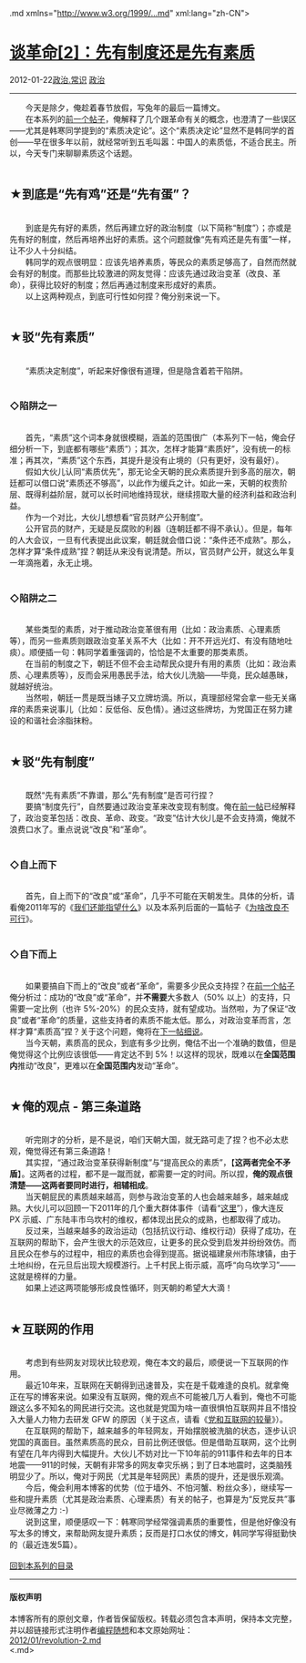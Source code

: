 <!DOCTYPE.md>
.md xmlns="http://www.w3.org/1999/...md" xml:lang="zh-CN">
<head>
<meta http-equiv="Content-Type" content="text.md; charset=utf-8" />
<meta name="generator" content="Python script by program.think@gmail.com" />
<meta name="provider" content="program-think.blogspot.com" />
<link type="text/css" rel="stylesheet" href="../../css/program-think.css" />
<title>谈革命[2]：先有制度还是先有素质 - 编程随想的博客</title>
</head>
<body>
<div id="main" style="width:100%;">
<h1><a href="../../index.md" title="回到首页">谈革命[2]：先有制度还是先有素质</a></h1>
<div class="post-info"><span class="date-header">2012-01-22</span><a href="../../tags/E694BFE6B2BB.E5B8B8E8AF86.md" class="tag">政治.常识</a> <a href="../../tags/E694BFE6B2BB.md" class="tag">政治</a> </div>
<hr>
<div class="post">
&#12288;&#12288;今天是除夕，俺趁着春节放假，写兔年的最后一篇博文。<br />&#12288;&#12288;在本系列的<a href="../../2011/12/revolution-1.md">前一个帖子</a>，俺解释了几个跟革命有关的概念，也澄清了一些误区——尤其是韩寒同学提到的“素质决定论”。这个“素质决定论”显然不是韩同学的首创——早在很多年以前，就经常听到五毛叫嚣：中国人的素质低，不适合民主。所以，今天专门来聊聊素质这个话题。<a name='more'></a><!--program-think--><br /><br /><h2>★到底是“先有鸡”还是“先有蛋”？</h2><br />&#12288;&#12288;到底是先有好的素质，然后再建立好的政治制度（以下简称“制度”）；亦或是先有好的制度，然后再培养出好的素质。这个问题就像“先有鸡还是先有蛋”一样，让不少人十分纠结。<br />&#12288;&#12288;韩同学的观点很明显：应该先培养素质，等民众的素质足够高了，自然而然就会有好的制度。而那些比较激进的网友觉得：应该先通过政治变革（改良、革命），获得比较好的制度；然后再通过制度来形成好的素质。<br />&#12288;&#12288;以上这两种观点，到底可行性如何捏？俺分别来说一下。<br /><br /><h2>★驳“先有素质”</h2><br />&#12288;&#12288;“素质决定制度”，听起来好像很有道理，但是隐含着若干陷阱。<br /><br /><h3>◇陷阱之一</h3><br />&#12288;&#12288;首先，“素质”这个词本身就很模糊，涵盖的范围很广（本系列下一帖，俺会仔细分析一下，到底都有哪些“素质”）；其次，怎样才能算“素质好”，没有统一的标准；再其次，“素质”这个东西，其提升是没有止境的（只有更好，没有最好）。<br />&#12288;&#12288;假如大伙儿认同“素质优先”，那无论全天朝的民众素质提升到多高的层次，朝廷都可以借口说“素质还不够高”，以此作为缓兵之计。如此一来，天朝的权贵阶层、既得利益阶层，就可以长时间地维持现状，继续捞取大量的经济利益和政治利益。<br />&#12288;&#12288;作为一个对比，大伙儿想想看“官员财产公开制度”。<br />&#12288;&#12288;公开官员的财产，无疑是反腐败的利器（连朝廷都不得不承认）。但是，每年的人大会议，一旦有代表提出此议案，朝廷就会借口说：“条件还不成熟”。那么，怎样才算“条件成熟”捏？朝廷从来没有说清楚。所以，官员财产公开，就这么年复一年滴拖着，永无止境。<br /><br /><h3>◇陷阱之二</h3><br />&#12288;&#12288;某些类型的素质，对于推动政治变革很有用（比如：政治素质、心理素质等），而另一些素质则跟政治变革关系不大（比如：开不开远光灯、有没有随地吐痰）。顺便插一句：韩同学着重强调的，恰恰是不太重要的那类素质。<br />&#12288;&#12288;在当前的制度之下，朝廷不但不会主动帮民众提升有用的素质（比如：政治素质、心理素质等），反而会采用愚民手法，给大伙儿洗脑——毕竟，民众越愚昧，就越好统治。<br />&#12288;&#12288;当然啦，朝廷一贯是既当婊子又立牌坊滴。所以，真理部经常会拿一些无关痛痒的素质来说事儿（比如：反低俗、反色情）。通过这些牌坊，为党国正在努力建设的和谐社会涂脂抹粉。<br /><br /><h2>★驳“先有制度”</h2><br />&#12288;&#12288;既然“先有素质”不靠谱，那么“先有制度”是否可行捏？<br />&#12288;&#12288;要搞“制度先行”，自然要通过政治变革来改变现有制度。俺在<a href="../../2011/12/revolution-1.md">前一帖</a>已经解释了，政治变革包括：改良、革命、政变。“政变”估计大伙儿是不会支持滴，俺就不浪费口水了。重点说说“改良”和“革命”。<br /><br /><h3>◇自上而下</h3><br />&#12288;&#12288;首先，自上而下的“改良”或“革命”，几乎不可能在天朝发生。具体的分析，请看俺2011年写的《<a href="../../2011/01/what-we-can-depend-on.md">我们还能指望什么</a>》以及本系列后面的一篇帖子《<a href="../../2012/05/revolution-4.md">为啥改良不可行</a>》。<br /><br /><h3>◇自下而上</h3><br />&#12288;&#12288;如果要搞自下而上的“改良”或者“革命”，需要多少民众支持捏？在<a href="../../2011/12/revolution-1.md">前一个帖子</a>俺分析过：成功的“改良”或“革命”，并<b>不需要</b>大多数人（50% 以上）的支持，只需要一定比例（也许 5%-20%）的民众支持，就有望成功。当然啦，为了保证“改良”或者“革命”的质量，这些支持者的素质不能太低。那么，对政治变革而言，怎样才算“素质高”捏？关于这个问题，俺将在<a href="../../2012/04/revolution-3.md">下一帖细说</a>。<br />&#12288;&#12288;当今天朝，素质高的民众，到底有多少比例，俺估不出一个准确的数值，但是俺觉得这个比例应该很低——肯定达不到 5%！以这样的现状，既难以在<b>全国范围内</b>推动“改良”，更难以在<b>全国范围内</b>发动“革命”。<br /><br /><h2>★俺的观点 - 第三条道路</h2><br />&#12288;&#12288;听完刚才的分析，是不是说，咱们天朝大国，就无路可走了捏？也不必太悲观，俺觉得还有第三条道路！<br />&#12288;&#12288;其实捏，“通过政治变革获得新制度”与“提高民众的素质”，【<b>这两者完全不矛盾</b>】。这两者的过程，都不是一蹴而就，都需要一定的时间。所以捏，<b>俺的观点很清楚——这两者要同时进行，相辅相成</b>。<br />&#12288;&#12288;当天朝屁民的素质越来越高，则参与政治变革的人也会越来越多，越来越成熟。大伙儿可以回顾一下2011年的几个重大群体事件（请看“<a href="../../2012/01/2011-mass-incidents.md">这里</a>”），像大连反 PX 示威、广东陆丰市乌坎村的维权，都体现出民众的成熟，也都取得了成功。<br />&#12288;&#12288;反过来，当越来越多的政治运动（包括抗议行动、维权行动）获得了成功，在互联网的帮助下，会产生很大的示范效应，让更多的民众受到启发并纷纷效仿。而且民众在参与的过程中，相应的素质也会得到提高。据说福建泉州市陈埭镇，由于土地纠纷，在元旦后出现大规模游行。上千村民上街示威，高呼“向乌坎学习”——这就是榜样的力量。<br />&#12288;&#12288;如果上述这两项能够形成良性循环，则天朝的希望大大滴！<br /><br /><h2>★互联网的作用</h2><br />&#12288;&#12288;考虑到有些网友对现状比较悲观，俺在本文的最后，顺便说一下互联网的作用。<br />&#12288;&#12288;最近10年来，互联网在天朝得到迅速普及，实在是千载难逢的良机。就拿俺正在写的博客来说。如果没有互联网，俺的观点不可能被几万人看到，俺也不可能跟这么多不知名的网民进行交流。这也就是党国为啥一直很惧怕互联网并且不惜投入大量人力物力去研发 GFW 的原因（关于这点，请看《<a href="../../2009/07/party-pk-internet.md">党和互联网的较量</a>》）。<br />&#12288;&#12288;在互联网的帮助下，越来越多的年轻网友，开始摆脱被洗脑的状态，逐步认识党国的真面目。虽然素质高的民众，目前比例还很低。但是借助互联网，这个比例有望在几年内得到大幅提升。大伙儿不妨对比一下10年前的911事件和去年的日本地震——911的时候，天朝有非常多的网友幸灾乐祸；到了日本地震时，这类脑残明显少了。所以，俺对于网民（尤其是年轻网民）素质的提升，还是很乐观滴。<br />&#12288;&#12288;今后，俺会利用本博客的优势（位于墙外、不怕河蟹、粉丝众多），继续写一些和提升素质（尤其是政治素质、心理素质）有关的帖子，也算是为“反党反共”事业尽微薄之力 :-)<br />&#12288;&#12288;说到这里，顺便感叹一下：韩寒同学经常强调素质的重要性，但是他好像没有写太多的博文，来帮助网友提升素质；反而是打口水仗的博文，韩同学写得挺勤快的（最近连发5篇）。<br /><br /><a href="../../2011/12/revolution-0.md#index">回到本系列的目录</a><div class="blogger-post-footer">
</div>
<hr>
<div class="copyright">
<h4>版权声明</h4>
本博客所有的原创文章，作者皆保留版权。转载必须包含本声明，保持本文完整，并以超链接形式注明作者<a href="mailto:program.think@gmail.com">编程随想</a>和本文原始网址：<br>
<a href="2012/01/revolution-2.md">2012/01/revolution-2.md</a>
</div>
</div>
</body>
<.md>
